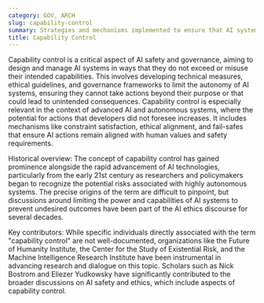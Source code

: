 ```yaml
---
category: GOV, ARCH
slug: capability-control
summary: Strategies and mechanisms implemented to ensure that AI systems act within desired limits, preventing them from performing actions that are undesired or harmful to humans.
title: Capability Control
---
```


Capability control is a critical aspect of AI safety and governance, aiming to design and manage AI systems in ways that they do not exceed or misuse their intended capabilities. This involves developing technical measures, ethical guidelines, and governance frameworks to limit the autonomy of AI systems, ensuring they cannot take actions beyond their purpose or that could lead to unintended consequences. Capability control is especially relevant in the context of advanced AI and autonomous systems, where the potential for actions that developers did not foresee increases. It includes mechanisms like constraint satisfaction, ethical alignment, and fail-safes that ensure AI actions remain aligned with human values and safety requirements.

Historical overview: The concept of capability control has gained prominence alongside the rapid advancement of AI technologies, particularly from the early 21st century as researchers and policymakers began to recognize the potential risks associated with highly autonomous systems. The precise origins of the term are difficult to pinpoint, but discussions around limiting the power and capabilities of AI systems to prevent undesired outcomes have been part of the AI ethics discourse for several decades.

Key contributors: While specific individuals directly associated with the term "capability control" are not well-documented, organizations like the Future of Humanity Institute, the Center for the Study of Existential Risk, and the Machine Intelligence Research Institute have been instrumental in advancing research and dialogue on this topic. Scholars such as Nick Bostrom and Eliezer Yudkowsky have significantly contributed to the broader discussions on AI safety and ethics, which include aspects of capability control.